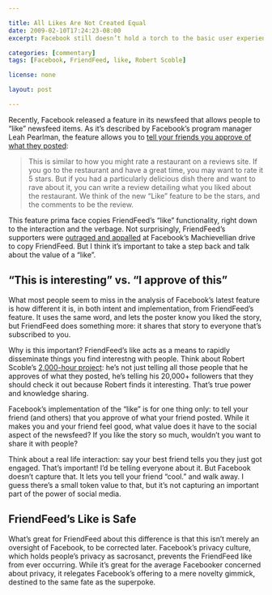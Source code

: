 ```yaml
---

title: All Likes Are Not Created Equal
date: 2009-02-10T17:24:23-08:00
excerpt: Facebook still doesn’t hold a torch to the basic user experience of FriendFeed not because it isn’t trying, but because of the rules it’s decided to play by.

categories: [commentary]
tags: [Facebook, FriendFeed, like, Robert Scoble]

license: none

layout: post

---
```


Recently, Facebook released a feature in its newsfeed that allows people to “like” newsfeed items. As it’s described by Facebook’s program manager Leah Pearlman, the feature allows you to [tell your friends you approve of what they posted][1]:

> This is similar to how you might rate a restaurant on a reviews site. If you go to the restaurant and have a great time, you may want to rate it 5 stars. But if you had a particularly delicious dish there and want to rave about it, you can write a review detailing what you liked about the restaurant. We think of the new “Like” feature to be the stars, and the comments to be the review.

This feature prima face copies FriendFeed’s “like” functionality, right down to the interaction and the verbage. Not surprisingly, FriendFeed’s supporters were [outraged and appalled][2] at Facebook’s Machievellian drive to copy FriendFeed. But I think it’s important to take a step back and talk about the value of a “like”.

## “This is interesting” vs. “I approve of this”

What most people seem to miss in the analysis of Facebook’s latest feature is how different it is, in both intent and implementation, from FriendFeed’s feature. It uses the same word, and lets the poster know you liked the story, but FriendFeed does something more: it shares that story to everyone that’s subscribed to you.

Why is this important? FriendFeed’s like acts as a means to rapidly disseminate things you find interestng with people. Think about Robert Scoble’s [2,000-hour project][3]: he’s not just telling all those people that he approves of what they posted, he’s telling his 20,000+ followers that they should check it out because Robert finds it interesting. That’s true power and knowledge sharing.

Facebook’s implementation of the “like” is for one thing only: to tell your friend (and others) that you approve of what your friend posted. While it makes you and your friend feel good, what value does it have to the social aspect of the newsfeed? If you like the story so much, wouldn’t you want to share it with people?

Think about a real life interaction: say your best friend tells you they just got engaged. That’s important! I’d be telling everyone about it. But Facebook doesn’t capture that. It lets you tell your friend “cool.” and walk away. I guess there’s a small token value to that, but it’s not capturing an important part of the power of social media.

## FriendFeed’s Like is Safe

What’s great for FriendFeed about this difference is that this isn’t merely an oversight of Facebook, to be corrected later. Facebook’s privacy culture, which holds people’s privacy as sacrosanct, prevents the FriendFeed like from ever occurring. While it’s great for the average Facebooker concerned about privacy, it relegates Facebook’s offering to a mere novelty gimmick, destined to the same fate as the superpoke.

[1]: http://blog.facebook.com/blog.php?post=53024537130 "”I like this”"
[2]: https://web.archive.org/web/20090212111140/http://www.inquisitr.com/17793/facebook-proves-how-lame-it-is-steals-from-twitter-and-friendfeed/ "Facebook proves how lame it is – steals from Twitter and FriendFeed"
[3]: http://scobleizer.com/2008/12/22/did-i-harm-my-blog-by-friendfeeding-this-year/ "Did I harm my blog by FriendFeeding this year?"
